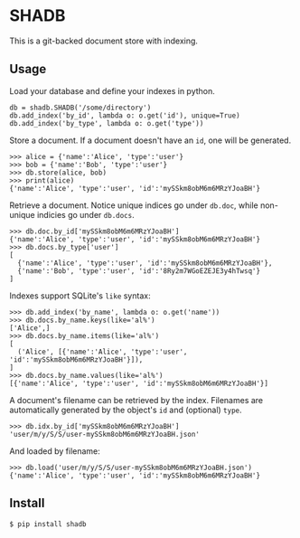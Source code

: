 SHADB
=====

This is a git-backed document store with indexing.

Usage
-----

Load your database and define your indexes in python.

```
db = shadb.SHADB('/some/directory')
db.add_index('by_id', lambda o: o.get('id'), unique=True)
db.add_index('by_type', lambda o: o.get('type'))
```

Store a document.  If a document doesn't have an `id`, one will be generated.
```
>>> alice = {'name':'Alice', 'type':'user'}
>>> bob = {'name':'Bob', 'type':'user'}
>>> db.store(alice, bob)
>>> print(alice)
{'name':'Alice', 'type':'user', 'id':'mySSkm8obM6m6MRzYJoaBH'}
```

Retrieve a document.  Notice unique indices go under `db.doc`, while non-unique indicies go under `db.docs`.
```
>>> db.doc.by_id['mySSkm8obM6m6MRzYJoaBH']
{'name':'Alice', 'type':'user', 'id':'mySSkm8obM6m6MRzYJoaBH'}
>>> db.docs.by_type['user']
[
  {'name':'Alice', 'type':'user', 'id':'mySSkm8obM6m6MRzYJoaBH'},
  {'name':'Bob', 'type':'user', 'id':'8Ry2m7WGoEZEJE3y4hTwsq'}
]
```

Indexes support SQLite's `like` syntax:
```
>>> db.add_index('by_name', lambda o: o.get('name'))
>>> db.docs.by_name.keys(like='al%')
['Alice',]
>>> db.docs.by_name.items(like='al%')
[
  ('Alice', [{'name':'Alice', 'type':'user', 'id':'mySSkm8obM6m6MRzYJoaBH'}]),
]
>>> db.docs.by_name.values(like='al%')
[{'name':'Alice', 'type':'user', 'id':'mySSkm8obM6m6MRzYJoaBH'}]
```

A document's filename can be retrieved by the index.  Filenames are automatically generated by the object's `id` and (optional) `type`.
```
>>> db.idx.by_id['mySSkm8obM6m6MRzYJoaBH']
'user/m/y/S/S/user-mySSkm8obM6m6MRzYJoaBH.json'
```

And loaded by filename:
```
>>> db.load('user/m/y/S/S/user-mySSkm8obM6m6MRzYJoaBH.json')
{'name':'Alice', 'type':'user', 'id':'mySSkm8obM6m6MRzYJoaBH'}
```



Install
-------
```
$ pip install shadb
```
